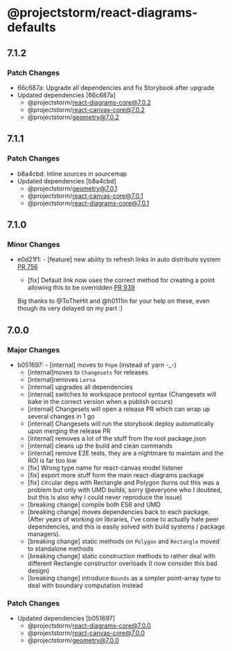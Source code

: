 # @projectstorm/react-diagrams-defaults

## 7.1.2

### Patch Changes

- 66c687a: Upgrade all dependencies and fix Storybook after upgrade
- Updated dependencies [66c687a]
  - @projectstorm/react-diagrams-core@7.0.2
  - @projectstorm/react-canvas-core@7.0.2
  - @projectstorm/geometry@7.0.2

## 7.1.1

### Patch Changes

- b8a4cbd: Inline sources in sourcemap
- Updated dependencies [b8a4cbd]
  - @projectstorm/geometry@7.0.1
  - @projectstorm/react-canvas-core@7.0.1
  - @projectstorm/react-diagrams-core@7.0.1

## 7.1.0

### Minor Changes

- e0d21f1: - [feature] new ability to refresh links in auto distribute system [PR 756](https://github.com/projectstorm/react-diagrams/pull/756)

  - [fix] Default link now uses the correct method for creating a point allowing this to be overridden [PR 939](https://github.com/projectstorm/react-diagrams/pull/939)

  Big thanks to @ToTheHit and @h0111in for your help on these, even though its very delayed on my part :)

## 7.0.0

### Major Changes

- b051697: - [internal] moves to `Pnpm` (instead of yarn -\_-)
  - [internal]moves to `Changesets` for releases
  - [internal]removes `Lerna`
  - [internal] upgrades all dependencies
  - [internal] switches to workspace protocol syntax (Changesets will bake in the correct version when a publish occurs)
  - [internal] Changesets will open a release PR which can wrap up several changes in 1 go
  - [internal] Changesets will run the storybook deploy automatically upon merging the release PR
  - [internal] removes a lot of the stuff from the root package.json
  - [internal] cleans up the build and clean commands
  - [internal] remove E2E tests, they are a nightmare to maintain and the ROI is far too low
  - [fix] Wrong type name for react-canvas model listener
  - [fix] export more stuff form the main react-diagrams package
  - [fix] circular deps with Rectangle and Polygon (turns out this was a problem but only with UMD builds, sorry @everyone who I doubted, but this is also why I could never reproduce the issue)
  - [breaking change] compile both ES6 and UMD
  - [breaking change] moves dependencies back to each package. (After years of working on libraries, I've come to actually hate peer dependencies, and this is easily solved with build systems / package managers).
  - [breaking change] static methods on `Polygon` and `Rectangle` moved to standalone methods
  - [breaking change] static construction methods to rather deal with different Rectangle constructor overloads (I now consider this bad design)
  - [breaking change] introduce `Bounds` as a simpler point-array type to deal with boundary computation instead

### Patch Changes

- Updated dependencies [b051697]
  - @projectstorm/react-diagrams-core@7.0.0
  - @projectstorm/react-canvas-core@7.0.0
  - @projectstorm/geometry@7.0.0
